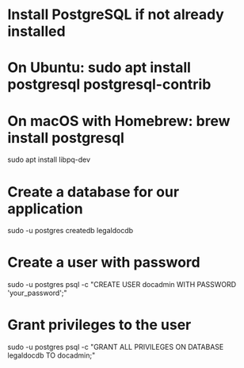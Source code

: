 # Install PostgreSQL if not already installed
# On Ubuntu: sudo apt install postgresql postgresql-contrib
# On macOS with Homebrew: brew install postgresql

sudo apt install libpq-dev

# Create a database for our application
sudo -u postgres createdb legaldocdb

# Create a user with password
sudo -u postgres psql -c "CREATE USER docadmin WITH PASSWORD 'your_password';"

# Grant privileges to the user
sudo -u postgres psql -c "GRANT ALL PRIVILEGES ON DATABASE legaldocdb TO docadmin;"